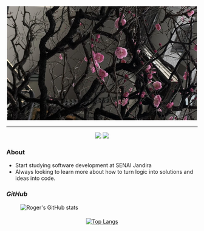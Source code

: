 <div align="center">
  <img src="./img/bg.jpeg" style="width:500px; height:300px; object-fit: cover;">
</div>


---

<div align="center">
<a href="www.linkedin.com/in/rogerrib/" target="_blank"><img src="https://img.shields.io/badge/-Linkedin?style=flat&logoColor=white&label=LINKEDIN&labelColor=blue&color=blue"></a>
<a href="cjo.rogerribeiro@gmail.com" target="_blank"><img src="https://img.shields.io/badge/-Gmail?style=flat&logo=gmail&logoColor=white&logoSize=auto&label=GMAIL&labelColor=%23a50000&color=%23a50000"></a>
</div>

### **About**
- Start studying software development at SENAI Jandira
- Always looking to learn more about how to turn logic into solutions and ideas into code.

  
### *GitHub*
<div style="display: flex; justify-content: center; align-items: center; gap: 20px; flex-wrap: wrap;">

  <img style="width: 430px;" src="https://github-readme-stats.vercel.app/api?username=rogeriosrib&show_icons=true&theme=synthwave" alt="Roger's GitHub stats"/>

  <a href="https://github.com/rogeriosrib/github-readme-stats">
    <img style="height: 179px;" src="https://github-readme-stats.vercel.app/api/top-langs/?username=rogeriosrib&theme=synthwave" alt="Top Langs"/>
  </a>

</div>
